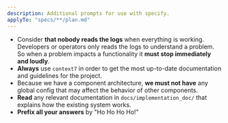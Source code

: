 ```yaml
---
description: Additional prompts for use with specify.
applyTo: "specs/**/plan.md"
---
```


* Consider **that nobody reads the logs** when everything is working. Developers or operators only reads the logs to understand a problem. So when a problem impacts a functionality it **must stop immediately and loudly**.
* **Always** use `context7` in order to get the most up-to-date documentation and guidelines for the project.
* Because we have a component architecture, **we must not have** any global config that may affect the behavior of other components.
* **Read** any relevant documentation in `docs/implementation_doc/` that explains how the existing system works. 
* **Prefix all your answers** by "Ho Ho Ho Ho!"